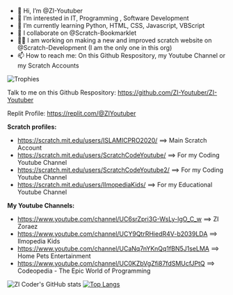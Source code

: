 - 👋 Hi, I’m @ZI-Youtuber
- 👀 I’m interested in IT, Programming , Software Development
- 🌱 I’m currently learning Python, HTML, CSS, Javascript, VBScript
- 💞️ I collaborate on @Scratch-Bookmarklet
- 👨‍💼 I am working on making a new and improved scratch website on @Scratch-Development (I am the only one in this org)
- 📫 How to reach me: On this Github Respository, my Youtube Channel or my Scratch Accounts

![Trophies](https://github-profile-trophy.vercel.app/?username=ZI-Youtuber&theme=radical)

Talk to me on this Github Respository: https://github.com/ZI-Youtuber/ZI-Youtuber

Replit Profile: https://replit.com/@ZIYoutuber

**Scratch profiles:**

- https://scratch.mit.edu/users/ISLAMICPRO2020/ ==> Main Scratch Account
- https://scratch.mit.edu/users/ScratchCodeYoutube/ ==> For my Coding Youtube Channel
- https://scratch.mit.edu/users/ScratchCodeYoutube2/ ==> For my Coding Youtube Channel
- https://scratch.mit.edu/users/IlmopediaKids/ ==> For my Educational Youtube Channel


**My Youtube Channels:**

- https://www.youtube.com/channel/UC6srZpri3G-WsLy-lgO_C_w ==> ZI Zoraez
- https://www.youtube.com/channel/UCY9QtrRHiedR4V-b2039LDA  ==> Ilmopedia Kids
- https://www.youtube.com/channel/UCaNq7nYKnQq1fBN5J1seLMA ==> Home Pets Entertainment
- https://www.youtube.com/channel/UC0KZbVgZfi87fdSMUcfJPtQ ==> Codeopedia - The Epic World of Programming

![ZI Coder's GitHub stats](https://github-readme-stats.vercel.app/api?username=ZI-Youtuber&theme=tokyonight&show_icons=true)
[![Top Langs](https://github-readme-stats.vercel.app/api/top-langs/?username=ZI-Youtuber&layout=compact&theme=radical)](https://github.com/anuraghazra/github-readme-stats)













<!---
ZI-Youtuber/ZI-Youtuber is a ✨ special ✨ repository because its `README.md` (this file) appears on your GitHub profile.
You can click the Preview link to take a look at your changes.
---
